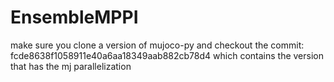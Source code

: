 # EnsembleMPPI

make sure you clone a version of mujoco-py and checkout the commit: fcde8638f1058911e40a6aa18349aab882cb78d4
which contains the version that has the mj parallelization
